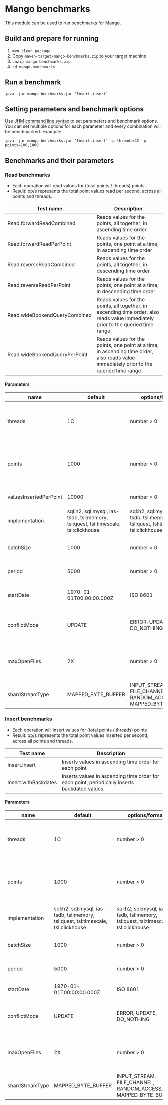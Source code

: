# Mango benchmarks
This module can be used to run benchmarks for Mango.

## Build and prepare for running
1. `mvn clean package`
2. Copy `maven-target/mango-benchmarks.zip` to your target machine
3. `unzip mango-benchmarks.zip`
4. `cd mango-benchmarks`

## Run a benchmark

```shell
java -jar mango-benchmarks.jar 'Insert.insert'
```

## Setting parameters and benchmark options

Use [JHM command line syntax](https://github.com/guozheng/jmh-tutorial/blob/master/README.md) to set parameters and benchmark options.
You can set multiple options for each parameter and every combination will be benchmarked.
Example:

```shell
java -jar mango-benchmarks.jar 'Insert.insert' -p threads=1C -p points=100,1000
```

## Benchmarks and their parameters

### Read benchmarks

* Each operation will read values for (total points / threads) points
* Result: op/s represents the total point values read per second, across all points and threads.

| Test name                     | Description                                                                                                                             |
|-------------------------------|-----------------------------------------------------------------------------------------------------------------------------------------|
| Read.forwardReadCombined      | Reads values for the points, all together, in ascending time order                                                                      |
| Read.forwardReadPerPoint      | Reads values for the points, one point at a time, in ascending time order                                                               |
| Read.reverseReadCombined      | Reads values for the points, all together, in descending time order                                                                     |
| Read.reverseReadPerPoint      | Reads values for the points, one point at a time, in descending time order                                                              |
| Read.wideBookendQueryCombined | Reads values for the points, all together, in ascending time order, also reads value immediately prior to the queried time range        |
| Read.wideBookendQueryPerPoint | Reads values for the points, one point at a time, in ascending time order, also reads value immediately prior to the queried time range |

#### Parameters

| name                   | default                                                                           | options/format                                                                    | description                                                                                           |
|------------------------|-----------------------------------------------------------------------------------|-----------------------------------------------------------------------------------|-------------------------------------------------------------------------------------------------------|
| threads                | 1C                                                                                | number > 0                                                                        | Number of threads writing to TSDB, use "C" suffix to multiply by number of CPU cores                  |
| points                 | 1000                                                                              | number > 0                                                                        | Total number of data points, split between threads, use "C" suffix to multiply by number of CPU cores |
| valuesInsertedPerPoint | 10000                                                                             | number > 0                                                                        | Point values inserted per point                                                                       |
| implementation         | sql:h2, sql:mysql, ias-tsdb, tsl:memory, tsl:quest, tsl:timescale, tsl:clickhouse | sql:h2, sql:mysql, ias-tsdb, tsl:memory, tsl:quest, tsl:timescale, tsl:clickhouse | PointValueDao implementation                                                                          |
| batchSize              | 1000                                                                              | number > 0                                                                        | Number of point values to read per point, per iteration                                               |
| period                 | 5000                                                                              | number > 0                                                                        | Period between point values (milliseconds)                                                            |
| startDate              | 1970-01-01T00:00:00.000Z                                                          | ISO 8601                                                                          | Date to start generating data from, then for reading from                                             |                                                                                   |                                                                                   |                                                                                                       |
| conflictMode           | UPDATE                                                                            | ERROR, UPDATE, DO_NOTHING                                                         | TSL strategy for handling unique constraint conflicts when inserting                                  |
| maxOpenFiles           | 2X                                                                                | number > 0                                                                        | IasTsdb max open files setting, use "X" suffix to multiply by number of points                        |
| shardStreamType        | MAPPED_BYTE_BUFFER                                                                | INPUT_STREAM, FILE_CHANNEL, RANDOM_ACCESS_FILE, MAPPED_BYTE_BUFFER                | IasTsdb shardStreamType setting                                                                       |

### Insert benchmarks

* Each operation will insert values for (total points / threads) points
* Result: op/s represents the total point values inserted per second, across all points and threads.

| Test name            | Description                                                                                  |
|----------------------|----------------------------------------------------------------------------------------------|
| Insert.insert        | Inserts values in ascending time order for each point                                        |
| Insert.withBackdates | Inserts values in ascending time order for each point, periodically inserts backdated values |

#### Parameters

| name                   | default                                                                           | options/format                                                                    | description                                                                                           |
|------------------------|-----------------------------------------------------------------------------------|-----------------------------------------------------------------------------------|-------------------------------------------------------------------------------------------------------|
| threads                | 1C                                                                                | number > 0                                                                        | Number of threads writing to TSDB, use "C" suffix to multiply by number of CPU cores                  |
| points                 | 1000                                                                              | number > 0                                                                        | Total number of data points, split between threads, use "C" suffix to multiply by number of CPU cores |
| implementation         | sql:h2, sql:mysql, ias-tsdb, tsl:memory, tsl:quest, tsl:timescale, tsl:clickhouse | sql:h2, sql:mysql, ias-tsdb, tsl:memory, tsl:quest, tsl:timescale, tsl:clickhouse | PointValueDao implementation                                                                          |
| batchSize              | 1000                                                                              | number > 0                                                                        | Number of point values to insert per point, per iteration                                             |
| period                 | 5000                                                                              | number > 0                                                                        | Period between point values (milliseconds)                                                            |
| startDate              | 1970-01-01T00:00:00.000Z                                                          | ISO 8601                                                                          | Date to start generating data from                                                                    |                                                                                   |                                                                                   |                                                                                                       |
| conflictMode           | UPDATE                                                                            | ERROR, UPDATE, DO_NOTHING                                                         | TSL strategy for handling unique constraint conflicts when inserting                                  |
| maxOpenFiles           | 2X                                                                                | number > 0                                                                        | IasTsdb max open files setting, use "X" suffix to multiply by number of points                        |
| shardStreamType        | MAPPED_BYTE_BUFFER                                                                | INPUT_STREAM, FILE_CHANNEL, RANDOM_ACCESS_FILE, MAPPED_BYTE_BUFFER                | IasTsdb shardStreamType setting                                                                       |

